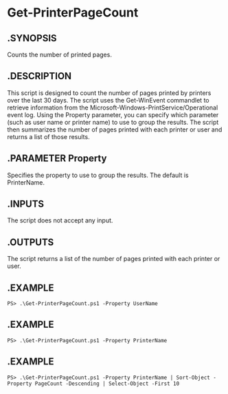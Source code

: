 # Get-PrinterPageCount
## .SYNOPSIS
Counts the number of printed pages.

## .DESCRIPTION
 This script is designed to count the number of pages printed by printers over the last 30 days. The script uses the Get-WinEvent commandlet to retrieve information from the Microsoft-Windows-PrintService/Operational event log. Using the Property parameter, you can specify which parameter (such as user name or printer name) to use to group the results. The script then summarizes the number of pages printed with each printer or user and returns a list of those results.

## .PARAMETER Property
Specifies the property to use to group the results. The default is PrinterName.

## .INPUTS
The script does not accept any input.    

## .OUTPUTS
The script returns a list of the number of pages printed with each printer or user.

## .EXAMPLE
    PS> .\Get-PrinterPageCount.ps1 -Property UserName
## .EXAMPLE
    PS> .\Get-PrinterPageCount.ps1 -Property PrinterName
## .EXAMPLE
    PS> .\Get-PrinterPageCount.ps1 -Property PrinterName | Sort-Object -Property PageCount -Descending | Select-Object -First 10
